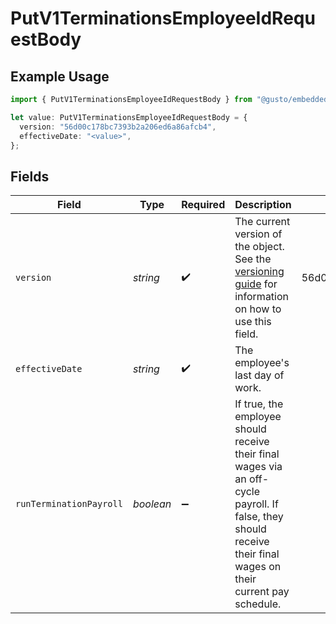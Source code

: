 # PutV1TerminationsEmployeeIdRequestBody

## Example Usage

```typescript
import { PutV1TerminationsEmployeeIdRequestBody } from "@gusto/embedded-api/models/operations/putv1terminationsemployeeid.js";

let value: PutV1TerminationsEmployeeIdRequestBody = {
  version: "56d00c178bc7393b2a206ed6a86afcb4",
  effectiveDate: "<value>",
};
```

## Fields

| Field                                                                                                                                                             | Type                                                                                                                                                              | Required                                                                                                                                                          | Description                                                                                                                                                       | Example                                                                                                                                                           |
| ----------------------------------------------------------------------------------------------------------------------------------------------------------------- | ----------------------------------------------------------------------------------------------------------------------------------------------------------------- | ----------------------------------------------------------------------------------------------------------------------------------------------------------------- | ----------------------------------------------------------------------------------------------------------------------------------------------------------------- | ----------------------------------------------------------------------------------------------------------------------------------------------------------------- |
| `version`                                                                                                                                                         | *string*                                                                                                                                                          | :heavy_check_mark:                                                                                                                                                | The current version of the object. See the [versioning guide](https://docs.gusto.com/embedded-payroll/docs/idempotency) for information on how to use this field. | 56d00c178bc7393b2a206ed6a86afcb4                                                                                                                                  |
| `effectiveDate`                                                                                                                                                   | *string*                                                                                                                                                          | :heavy_check_mark:                                                                                                                                                | The employee's last day of work.                                                                                                                                  |                                                                                                                                                                   |
| `runTerminationPayroll`                                                                                                                                           | *boolean*                                                                                                                                                         | :heavy_minus_sign:                                                                                                                                                | If true, the employee should receive their final wages via an off-cycle payroll. If false, they should receive their final wages on their current pay schedule.   |                                                                                                                                                                   |